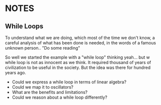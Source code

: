 # NOTES

## While Loops

To understand what we are doing, which most of the time we don't know, a careful analysis of what has been done is needed, in the words of a famous unknown person.. "Do some reading"

So well we started the example with a "while loop" thinking yeah... but w while loop is not as innocent as we think. It required thousand of years of civilization to be useful in the society. But the idea was there for hundred years ago.

- Could we express a while loop in terms of linear algebra? 
- Could we map it to oscillators? 
- What are the benefits and limitations? 
- Could we reason about a while loop differently? 


